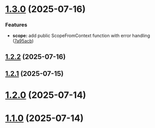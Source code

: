 # [1.3.0](https://github.com/junioryono/godi/compare/v1.2.2...v1.3.0) (2025-07-16)


### Features

* **scope:** add public ScopeFromContext function with error handling ([7a95acb](https://github.com/junioryono/godi/commit/7a95acbe0f805871b4d71258c8d81495540c84c2))



## [1.2.2](https://github.com/junioryono/godi/compare/v1.2.1...v1.2.2) (2025-07-16)



## [1.2.1](https://github.com/junioryono/godi/compare/v1.2.0...v1.2.1) (2025-07-15)



# [1.2.0](https://github.com/junioryono/godi/compare/v1.1.0...v1.2.0) (2025-07-14)



# [1.1.0](https://github.com/junioryono/godi/compare/v1.0.2...v1.1.0) (2025-07-14)



